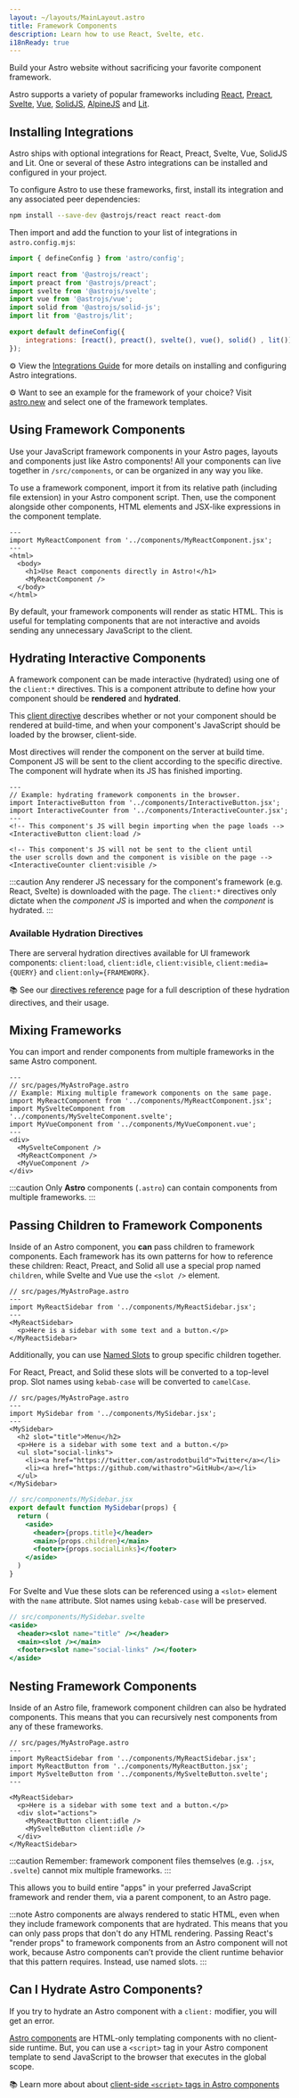 ```yaml
---
layout: ~/layouts/MainLayout.astro
title: Framework Components
description: Learn how to use React, Svelte, etc.
i18nReady: true
---
```


Build your Astro website without sacrificing your favorite component framework.

Astro supports a variety of popular frameworks including [React](https://reactjs.org/), [Preact](https://preactjs.com/), [Svelte](https://svelte.dev/), [Vue](https://vuejs.org/), [SolidJS](https://www.solidjs.com/), [AlpineJS](https://alpinejs.dev/) and [Lit](https://lit.dev/).

## Installing Integrations

Astro ships with optional integrations for React, Preact, Svelte, Vue, SolidJS and Lit. One or several of these Astro integrations can be installed and configured in your project.

To configure Astro to use these frameworks, first, install its integration and any associated peer dependencies:

```bash
npm install --save-dev @astrojs/react react react-dom
```

Then import and add the function to your list of integrations in `astro.config.mjs`:

```js
import { defineConfig } from 'astro/config';

import react from '@astrojs/react';
import preact from '@astrojs/preact';
import svelte from '@astrojs/svelte';
import vue from '@astrojs/vue';
import solid from '@astrojs/solid-js';
import lit from '@astrojs/lit';

export default defineConfig({
	integrations: [react(), preact(), svelte(), vue(), solid() , lit()],
});
```

⚙️ View the [Integrations Guide](/en/guides/integrations-guide/) for more details on installing and configuring Astro integrations.

⚙️ Want to see an example for the framework of your choice? Visit [astro.new](https://astro.new/) and select one of the framework templates.

## Using Framework Components

Use your JavaScript framework components in your Astro pages, layouts and components just like Astro components! All your components can live together in `/src/components`, or can be organized in any way you like.

To use a framework component, import it from its relative path (including file extension) in your Astro component script. Then, use the component alongside other components, HTML elements and JSX-like expressions in the component template.

```astro
---
import MyReactComponent from '../components/MyReactComponent.jsx';
---
<html>
  <body>
    <h1>Use React components directly in Astro!</h1>
    <MyReactComponent />
  </body>
</html>
```

By default, your framework components will render as static HTML. This is useful for templating components that are not interactive and avoids sending any unnecessary JavaScript to the client.

## Hydrating Interactive Components

A framework component can be made interactive (hydrated) using one of the `client:*` directives. This is a component attribute to define how your component should be **rendered** and **hydrated**.

This [client directive](/en/reference/directives-reference/#client-directives) describes whether or not your component should be rendered at build-time, and when your component's JavaScript should be loaded by the browser, client-side.

Most directives will render the component on the server at build time. Component JS will be sent to the client according to the specific directive. The component will hydrate when its JS has finished importing.

```astro
---
// Example: hydrating framework components in the browser.
import InteractiveButton from '../components/InteractiveButton.jsx';
import InteractiveCounter from '../components/InteractiveCounter.jsx';
---
<!-- This component's JS will begin importing when the page loads -->
<InteractiveButton client:load />

<!-- This component's JS will not be sent to the client until
the user scrolls down and the component is visible on the page -->
<InteractiveCounter client:visible />
```

:::caution
Any renderer JS necessary for the component's framework (e.g. React, Svelte) is downloaded with the page. The `client:*` directives only dictate when the _component JS_ is imported and when the _component_ is hydrated.
:::

### Available Hydration Directives

There are serveral hydration directives available for UI framework components: `client:load`, `client:idle`, `client:visible`, `client:media={QUERY}` and `client:only={FRAMEWORK}`.

📚 See our [directives reference](/en/reference/directives-reference/#client-directives) page for a full description of these hydration directives, and their usage.

## Mixing Frameworks

You can import and render components from multiple frameworks in the same Astro component.

```astro
---
// src/pages/MyAstroPage.astro
// Example: Mixing multiple framework components on the same page.
import MyReactComponent from '../components/MyReactComponent.jsx';
import MySvelteComponent from '../components/MySvelteComponent.svelte';
import MyVueComponent from '../components/MyVueComponent.vue';
---
<div>
  <MySvelteComponent />
  <MyReactComponent />
  <MyVueComponent />
</div>
```

:::caution
Only **Astro** components (`.astro`) can contain components from multiple frameworks.
:::

## Passing Children to Framework Components

Inside of an Astro component, you **can** pass children to framework components. Each framework has its own patterns for how to reference these children: React, Preact, and Solid all use a special prop named `children`, while Svelte and Vue use the `<slot />` element.


```astro
// src/pages/MyAstroPage.astro
---
import MyReactSidebar from '../components/MyReactSidebar.jsx';
---
<MyReactSidebar>
  <p>Here is a sidebar with some text and a button.</p>
</MyReactSidebar>
```

Additionally, you can use [Named Slots](/en/core-concepts/astro-components/#named-slots) to group specific children together. 

For React, Preact, and Solid these slots will be converted to a top-level prop. Slot names using `kebab-case` will be converted to `camelCase`.

```astro
// src/pages/MyAstroPage.astro
---
import MySidebar from '../components/MySidebar.jsx';
---
<MySidebar>
  <h2 slot="title">Menu</h2>
  <p>Here is a sidebar with some text and a button.</p>
  <ul slot="social-links">
    <li><a href="https://twitter.com/astrodotbuild">Twitter</a></li>
    <li><a href="https://github.com/withastro">GitHub</a></li>
  </ul>
</MySidebar>
```

```jsx
// src/components/MySidebar.jsx
export default function MySidebar(props) {
  return (
    <aside>
      <header>{props.title}</header>
      <main>{props.children}</main>
      <footer>{props.socialLinks}</footer>
    </aside>
  )
}
```

For Svelte and Vue these slots can be referenced using a `<slot>` element with the `name` attribute. Slot names using `kebab-case` will be preserved.

```jsx
// src/components/MySidebar.svelte
<aside>
  <header><slot name="title" /></header>
  <main><slot /></main>
  <footer><slot name="social-links" /></footer>
</aside>
```

## Nesting Framework Components

Inside of an Astro file, framework component children can also be hydrated components. This means that you can recursively nest components from any of these frameworks.

```astro
// src/pages/MyAstroPage.astro
---
import MyReactSidebar from '../components/MyReactSidebar.jsx';
import MyReactButton from '../components/MyReactButton.jsx';
import MySvelteButton from '../components/MySvelteButton.svelte';
---

<MyReactSidebar>
  <p>Here is a sidebar with some text and a button.</p>
  <div slot="actions">
    <MyReactButton client:idle />
    <MySvelteButton client:idle />
  </div>
</MyReactSidebar>
```

:::caution
Remember: framework component files themselves (e.g. `.jsx`, `.svelte`) cannot mix multiple frameworks.
:::

This allows you to build entire "apps" in your preferred JavaScript framework and render them, via a parent component, to an Astro page.

:::note
Astro components are always rendered to static HTML, even when they include framework components that are hydrated. This means that you can only pass props that don't do any HTML rendering. Passing React's "render props" to framework components from an Astro component will not work, because Astro components can’t provide the client runtime behavior that this pattern requires. Instead, use named slots.
:::

## Can I Hydrate Astro Components?

 If you try to hydrate an Astro component with a `client:` modifier, you will get an error.

[Astro components](/en/core-concepts/astro-components/) are HTML-only templating components with no client-side runtime. But, you can use a `<script>` tag in your Astro component template to send JavaScript to the browser that executes in the global scope.

📚 Learn more about about [client-side `<script>` tags in Astro components](/en/core-concepts/astro-components/#client-side-scripts)

[mdn-io]: https://developer.mozilla.org/en-US/docs/Web/API/Intersection_Observer_API
[mdn-ric]: https://developer.mozilla.org/en-US/docs/Web/API/Window/requestIdleCallback
[mdn-mm]: https://developer.mozilla.org/en-US/docs/Web/API/Window/matchMedia
